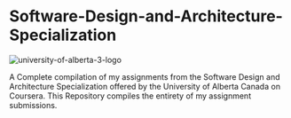 # Software-Design-and-Architecture-Specialization

![university-of-alberta-3-logo](https://github.com/skills59/Software-Design-and-Architecture-Specialization/assets/56154525/882ae6fc-9b69-49ef-91e7-65423d9303eb)

A Complete compilation of my assignments from the Software Design and Architecture Specialization offered by the University of Alberta Canada on Coursera. This Repository compiles the entirety of my assignment submissions.
